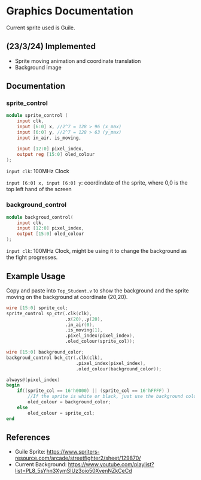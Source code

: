 # Graphics Documentation
Current sprite used is Guile.

## (23/3/24) Implemented
- Sprite moving animation and coordinate translation
- Background image

## Documentation

### sprite_control
```verilog
module sprite_control (
    input clk,
    input [6:0] x, //2^7 = 128 > 96 (x_max)
    input [6:0] y, //2^7 = 128 > 63 (y_max)
    input in_air, is_moving,

    input [12:0] pixel_index,
    output reg [15:0] oled_colour
);
```
`input clk`: 100MHz Clock

`input [6:0] x, input [6:0] y`: coordindate of the sprite, where 0,0 is the top left hand of the screen

### background_control
```verilog
module backgroud_control(
    input clk,
    input [12:0] pixel_index,
    output [15:0] oled_colour
);
```
`input clk`: 100MHz Clock, might be using it to change the background as the fight progresses.

## Example Usage
Copy and paste into `Top_Student.v` to show the background and the sprite moving on the background at coordinate (20,20).
```verilog
wire [15:0] sprite_col;
sprite_control sp_ctr(.clk(clk),
                      .x(20),.y(20),
                      .in_air(0),
                      .is_moving(1),
                      .pixel_index(pixel_index),
                      .oled_colour(sprite_col));

wire [15:0] background_color;
backgroud_control bck_ctr(.clk(clk),
                          .pixel_index(pixel_index),
                          .oled_colour(background_color));

always@(pixel_index)
begin
    if((sprite_col == 16'h0000) || (sprite_col == 16'hFFFF) )
        //If the sprite is white or black, just use the background colours
        oled_colour = background_color;
    else
        oled_colour = sprite_col;
end
```

## References
- Guile Sprite: https://www.spriters-resource.com/arcade/streetfighter2/sheet/129870/
- Current Background: https://www.youtube.com/playlist?list=PL8_5sYhn3XymSIUz3oio50XvenNZkCeCd